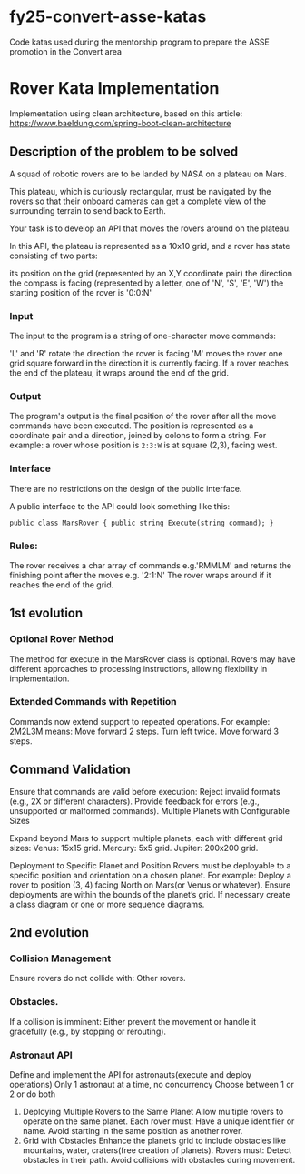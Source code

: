 # fy25-convert-asse-katas
Code katas used during the mentorship program to prepare the ASSE promotion in the Convert area

# Rover Kata Implementation

Implementation using clean architecture, based on this article: https://www.baeldung.com/spring-boot-clean-architecture

## Description of the problem to be solved

A squad of robotic rovers are to be landed by NASA on a plateau on Mars.

This plateau, which is curiously rectangular, must be navigated by the rovers so that their onboard cameras can get a complete view of the surrounding terrain to send back to Earth.

Your task is to develop an API that moves the rovers around on the plateau.

In this API, the plateau is represented as a 10x10 grid, and a rover has state consisting of two parts:

its position on the grid (represented by an X,Y coordinate pair)
the direction the compass is facing (represented by a letter, one of  'N', 'S', 'E', 'W')
the starting position of the rover is '0:0:N'

### Input

The input to the program is a string of one-character move commands:

'L' and 'R' rotate the direction the rover is facing
'M' moves the rover one grid square forward in the direction it is currently facing.
If a rover reaches the end of the plateau, it wraps around the end of the grid.

### Output

The program's output is the final position of the rover after all the move commands have been executed. The position is represented as a coordinate pair and a direction, joined by colons to form a string. For example: a rover whose position is `2:3:W` is at square (2,3), facing west.

### Interface

There are no restrictions on the design of the public interface.

A public interface to the API could look something like this:

`public class MarsRover
{
public string Execute(string command);
}`

### Rules:
The rover receives a char array of commands e.g.'RMMLM' and returns the finishing point after the moves e.g. '2:1:N'
The rover wraps around if it reaches the end of the grid.


## 1st evolution

### Optional Rover Method
The method for execute in the MarsRover class is optional. Rovers may have different approaches to processing instructions, allowing flexibility in implementation.

### Extended Commands with Repetition
Commands now extend support to repeated operations. For example:
2M2L3M means:
Move forward 2 steps.
Turn left twice.
Move forward 3 steps.

## Command Validation
Ensure that commands are valid before execution:
Reject invalid formats (e.g., 2X or different characters).
Provide feedback for errors (e.g., unsupported or malformed commands).
Multiple Planets with Configurable Sizes

Expand beyond Mars to support multiple planets, each with different grid sizes:
Venus: 15x15 grid.
Mercury: 5x5 grid.
Jupiter: 200x200 grid.

Deployment to Specific Planet and Position
Rovers must be deployable to a specific position and orientation on a chosen planet. For example:
Deploy a rover to position (3, 4) facing North on Mars(or Venus or whatever).
Ensure deployments are within the bounds of the planet’s grid.
If necessary create a class diagram or one or more sequence diagrams.


## 2nd evolution

### Collision Management
Ensure rovers do not collide with:
Other rovers.

### Obstacles.
If a collision is imminent:
Either prevent the movement or handle it gracefully (e.g., by stopping or rerouting).

### Astronaut API
Define and implement the API for astronauts(execute and deploy operations)
Only 1 astronaut at a time, no concurrency
Choose between 1 or 2 or do both

1. Deploying Multiple Rovers to the Same Planet
   Allow multiple rovers to operate on the same planet.
   Each rover must:
   Have a unique identifier or name.
   Avoid starting in the same position as another rover.
2. Grid with Obstacles
   Enhance the planet’s grid to include obstacles like mountains, water, craters(free creation of planets).
   Rovers must:
   Detect obstacles in their path.
   Avoid collisions with obstacles during movement.
